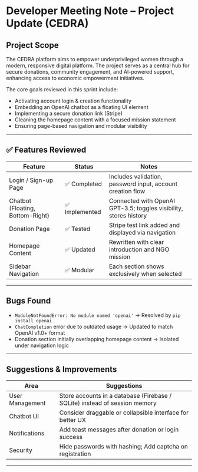 # Developer Meeting Note – Project Update (CEDRA)

## Project Scope

The CEDRA platform aims to empower underprivileged women through a modern, responsive digital platform. The project serves as a central hub for secure donations, community engagement, and AI-powered support, enhancing access to economic empowerment initiatives.

The core goals reviewed in this sprint include:
- Activating account login & creation functionality
- Embedding an OpenAI chatbot as a floating UI element
- Implementing a secure donation link (Stripe)
- Cleaning the homepage content with a focused mission statement
- Ensuring page-based navigation and modular visibility

---

## ✅ Features Reviewed

| Feature                            | Status            | Notes                                                                 |
|------------------------------------|-------------------|-----------------------------------------------------------------------|
| Login / Sign-up Page               | ✅ Completed       | Includes validation, password input, account creation flow            |
| Chatbot (Floating, Bottom-Right)   | ✅ Implemented     | Connected with OpenAI GPT-3.5; toggles visibility, stores history     |
| Donation Page                      | ✅ Tested          | Stripe test link added and displayed via navigation                   |
| Homepage Content                   | ✅ Updated         | Rewritten with clear introduction and NGO mission                     |
| Sidebar Navigation                 | ✅ Modular         | Each section shows exclusively when selected                          |

---

## Bugs Found

- `ModuleNotFoundError: No module named 'openai'` → Resolved by `pip install openai`
- `ChatCompletion` error due to outdated usage → Updated to match OpenAI v1.0+ format
- Donation section initially overlapping homepage content → Isolated under navigation logic

---

## Suggestions & Improvements

| Area               | Suggestions                                                                 |
|--------------------|----------------------------------------------------------------------------|
| User Management    | Store accounts in a database (Firebase / SQLite) instead of session memory |
| Chatbot UI         | Consider draggable or collapsible interface for better UX                  |
| Notifications      | Add toast messages after donation or login success                         |
| Security           | Hide passwords with hashing; Add captcha on registration                   |

---
